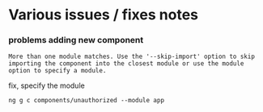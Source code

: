 # Various issues / fixes notes

### problems adding new component

```
More than one module matches. Use the '--skip-import' option to skip importing the component into the closest module or use the module option to specify a module.
```

fix, specify the module

`ng g c components/unauthorized --module app`